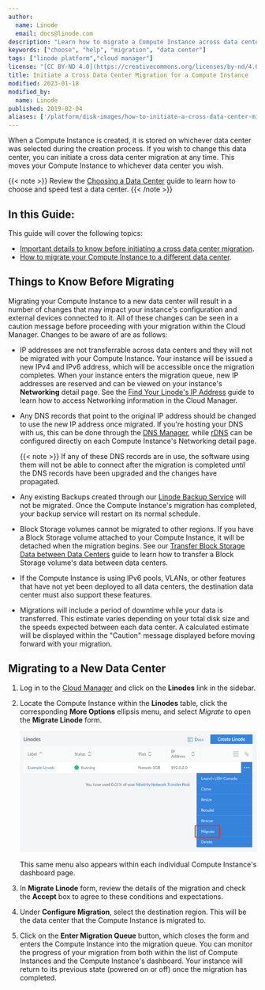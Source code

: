 ```yaml
---
author:
  name: Linode
  email: docs@linode.com
description: "Learn how to migrate a Compute Instance across data centers using the Cloud Manager."
keywords: ["choose", "help", "migration", "data center"]
tags: ["linode platform","cloud manager"]
license: "[CC BY-ND 4.0](https://creativecommons.org/licenses/by-nd/4.0)"
title: Initiate a Cross Data Center Migration for a Compute Instance
modified: 2023-01-18
modified_by:
  name: Linode
published: 2019-02-04
aliases: ['/platform/disk-images/how-to-initiate-a-cross-data-center-migration-for-your-linode/','/platform/migrating-to-a-different-data-center/','/guides/how-to-initiate-a-cross-data-center-migration-for-your-linode/']
---
```


When a Compute Instance is created, it is stored on whichever data center was selected during the creation process. If you wish to change this data center, you can initiate a cross data center migration at any time. This moves your Compute Instance to whichever data center you wish.

{{< note >}}
Review the [Choosing a Data Center](/docs/guides/how-to-choose-a-data-center/) guide to learn how to choose and speed test a data center.
{{< /note >}}

## In this Guide:

This guide will cover the following topics:

- [Important details to know before initiating a cross data center migration](#things-to-know-before-migrating).
- [How to migrate your Compute Instance to a different data center](#migrating-to-a-new-data-center).

## Things to Know Before Migrating

Migrating your Compute Instance to a new data center will result in a number of changes that may impact your instance's configuration and external devices connected to it. All of these changes can be seen in a caution message before proceeding with your migration within the Cloud Manager. Changes to be aware of are as follows:

- IP addresses are not transferrable across data centers and they will not be migrated with your Compute Instance. Your instance will be issued a new IPv4 and IPv6 address, which will be accessible once the migration completes. When your instance enters the migration queue, new IP addresses are reserved and can be viewed on your instance's **Networking** detail page. See the [Find Your Linode's IP Address](/docs/guides/find-your-linodes-ip-address/) guide to learn how to access Networking information in the Cloud Manager.

- Any DNS records that point to the original IP address should be changed to use the new IP address once migrated. If you're hosting your DNS with us, this can be done through the [DNS Manager](/docs/products/networking/dns-manager/), while [rDNS](/docs/products/compute/compute-instances/guides/configure-rdns/) can be configured directly on each Compute Instance's Networking detail page.

    {{< note >}}
    If any of these DNS records are in use, the software using them will not be able to connect after the migration is completed *until* the DNS records have been upgraded and the changes have propagated.

- Any existing Backups created through our [Linode Backup Service](/docs/products/storage/backups/) will not be migrated. Once the Compute Instance's migration has completed, your backup service will restart on its normal schedule.

- Block Storage volumes cannot be migrated to other regions. If you have a Block Storage volume attached to your Compute Instance, it will be detached when the migration begins. See our [Transfer Block Storage Data between Data Centers](/docs/products/storage/block-storage/guides/transfer-volume-data-between-data-centers/) guide to learn how to transfer a Block Storage volume's data between data centers.

- If the Compute Instance is using IPv6 pools, VLANs, or other features that have not yet been deployed to all data centers, the destination data center must also support these features.

- Migrations will include a period of downtime while your data is transferred. This estimate varies depending on your total disk size and the speeds expected between each data center. A calculated estimate will be displayed within the "Caution" message displayed before moving forward with your migration.

## Migrating to a New Data Center

1. Log in to the [Cloud Manager](https://www.cloud.linode.com) and click on the **Linodes** link in the sidebar.

1. Locate the Compute Instance within the **Linodes** table, click the corresponding **More Options** ellipsis menu, and select *Migrate* to open the **Migrate Linode** form.

    ![How to initiate a cross data center migration.](linode-list-migrate-action.png "How to initiate a cross data center migration.")

    This same menu also appears within each individual Compute Instance's dashboard page.

1. In **Migrate Linode** form, review the details of the migration and check the **Accept** box to agree to these conditions and expectations.

1. Under **Configure Migration**, select the destination region. This will be the data center that the Compute Instance is migrated to.

1. Click on the **Enter Migration Queue** button, which closes the form and enters the Compute Instance into the migration queue. You can monitor the progress of your migration from both within the list of Compute Instances and the Compute Instance's dashboard. Your instance will return to its previous state (powered on or off) once the migration has completed.